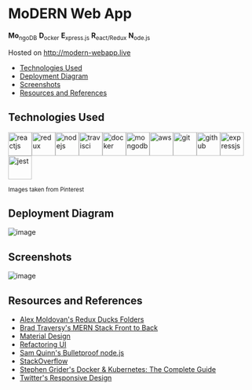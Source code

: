 # MoDERN Web App
**Mo**<sub>ngoDB</sub> **D**<sub>ocker</sub> **E**<sub>xpress.js</sub> **R**<sub>eact/Redux</sub> **N**<sub>ode.js</sub>

Hosted on http://modern-webapp.live

- [Technologies Used](https://github.com/wtjandra96/modern-webapp#technologies-used)
- [Deployment Diagram](https://github.com/wtjandra96/modern-webapp#deployment-diagram)
- [Screenshots](https://github.com/wtjandra96/modern-webapp#screenshots)
- [Resources and References](https://github.com/wtjandra96/modern-webapp#resources-and-references)

## Technologies Used

<img src="https://i.pinimg.com/564x/58/94/ec/5894ec8ffb3717e4a3259ac8d25b2d3e.jpg" height="48" alt="reactjs" aria-label="reactjs" /><img src="https://i.pinimg.com/564x/11/8e/33/118e33a154dbd057f22ad3752fa7492a.jpg" height="48" alt="redux" aria-label="redux" /><img src="https://i.pinimg.com/564x/04/34/73/0434730471b33fcf101bceb372623e75.jpg" height="48" alt="nodejs" aria-label="nodejs" /><img src="https://i.pinimg.com/564x/4f/5a/81/4f5a81ef8845ea58ccab4348f26c9e2e.jpg" height="48" alt="travisci" aria-label="travisci" /><img src="https://i.pinimg.com/564x/58/f9/0d/58f90daa71847214f76db098527306cc.jpg" height="48" alt="docker" aria-label="docker" /><img src="https://i.pinimg.com/564x/a7/f3/b9/a7f3b93b726057d7315af2f39b83a697.jpg" height="48" alt="mongodb" aria-label="mongodb" /><img src="https://i.pinimg.com/564x/94/a8/1f/94a81fd7d758a1f60e7b45c40bfd0d0d.jpg" height="48" alt="aws" aria-label="aws" /><img src="https://i.pinimg.com/564x/e3/b9/7b/e3b97b417f79e4a346f9575cbc6ec222.jpg" height="48" alt="git" aria-label="git" /><img src="https://i.pinimg.com/564x/e0/f5/62/e0f5625ac3eddae3538a4d655f585c02.jpg" height="48" alt="github" aria-label="github" /><img src="https://i.pinimg.com/564x/5d/09/32/5d0932d4dd17c926806635893260205e.jpg" height="48" alt="expressjs" aria-label="expressjs" /><img src="https://i.pinimg.com/564x/cb/9e/89/cb9e8916ef1326b60b5284451fdfdf2d.jpg" height="48" alt="jest" aria-label="jest" />


<sup>Images taken from Pinterest</sup>

## Deployment Diagram

![image](https://user-images.githubusercontent.com/24629570/90763185-16e2ec00-e29b-11ea-91a1-aadea99cc3d6.png)

## Screenshots

![image](https://user-images.githubusercontent.com/24629570/90746858-7930f200-e285-11ea-942e-aa79599f239a.png)

## Resources and References
- [Alex Moldovan's Redux Ducks Folders](https://www.freecodecamp.org/news/scaling-your-redux-app-with-ducks-6115955638be/)
- [Brad Traversy's MERN Stack Front to Back](https://www.udemy.com/course/mern-stack-front-to-back/)
- [Material Design](https://material.io/design)
- [Refactoring UI](https://refactoringui.com)
- [Sam Quinn's Bulletproof node.js](https://softwareontheroad.com/ideal-nodejs-project-structure/)
- [StackOverflow](https://stackoverflow.com)
- [Stephen Grider's Docker & Kubernetes: The Complete Guide](https://www.udemy.com/course/docker-and-kubernetes-the-complete-guide)
- [Twitter's Responsive Design](https://twitter.com)
